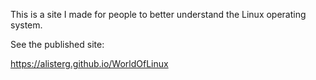 This is a site I made for people to better understand the Linux operating system.

See the published site: 

https://alisterg.github.io/WorldOfLinux
